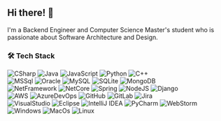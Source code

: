 ## Hi there! 👋

I'm a Backend Engineer and Computer Science Master's student who is passionate about Software Architecture and Design.

<!-- <img alt="Intro" src="https://raw.githubusercontent.com/alex-shmukler/alex-shmukler/master/info.png" align="right" width="360"/> -->

### 🛠 Tech Stack
![CSharp](https://img.shields.io/static/v1?message=C%23&logo=c-sharp&labelColor=5c5c5c&color=blue&logoColor=white&label=%20)
![Java](https://img.shields.io/static/v1?message=Java&logo=java&labelColor=5c5c5c&color=blue&logoColor=white&label=%20)
![JavaScript](https://img.shields.io/static/v1?message=JavaScript&logo=javascript&labelColor=5c5c5c&color=blue&logoColor=white&label=%20)
![Python](https://img.shields.io/static/v1?message=Python&logo=python&labelColor=5c5c5c&color=blue&logoColor=white&label=%20)
![C++](https://img.shields.io/static/v1?message=C%2B%2B&logo=C%2B%2B&labelColor=5c5c5c&color=blue&logoColor=white&label=%20)\
![MSSql](https://img.shields.io/static/v1?message=MSSQL&logo=microsoft-sql-server&labelColor=5c5c5c&color=yellow&logoColor=white&label=%20)
![Oracle](https://img.shields.io/static/v1?message=Oracle&logo=oracle&labelColor=5c5c5c&color=yellow&logoColor=white&label=%20)
![MySQL](https://img.shields.io/static/v1?message=MySQL&logo=mysql&labelColor=5c5c5c&color=yellow&logoColor=white&label=%20)
![SQLite](https://img.shields.io/static/v1?message=SQLite&logo=sqlite&labelColor=5c5c5c&color=yellow&logoColor=white&label=%20)
![MongoDB](https://img.shields.io/static/v1?message=MongeDB&logo=mongodb&labelColor=5c5c5c&color=yellow&logoColor=white&label=%20)\
![NetFramework](https://img.shields.io/static/v1?message=.Net%20Framework&logo=microsoft&labelColor=5c5c5c&color=green&logoColor=white&label=%20)
![NetCore](https://img.shields.io/static/v1?message=.Net%20Core&logo=microsoft&labelColor=5c5c5c&color=green&logoColor=white&label=%20)
![Spring](https://img.shields.io/static/v1?message=Spring&logo=spring&labelColor=5c5c5c&color=green&logoColor=white&label=%20)
![NodeJS](https://img.shields.io/static/v1?message=NodeJS&logo=node.js&labelColor=5c5c5c&color=green&logoColor=white&label=%20)
![Django](https://img.shields.io/static/v1?message=Django&logo=django&labelColor=5c5c5c&color=green&logoColor=white&label=%20)\
![AWS](https://img.shields.io/static/v1?message=AWS&logo=amazon%20aws&labelColor=5c5c5c&color=orange&logoColor=white&label=%20)
![AzureDevOps](https://img.shields.io/static/v1?message=Azure%20DevOps&logo=azure%20devops&labelColor=5c5c5c&color=orange&logoColor=white&label=%20)
![GitHub](https://img.shields.io/static/v1?message=GitHub&logo=github&labelColor=5c5c5c&color=orange&logoColor=white&label=%20)
![GitLab](https://img.shields.io/static/v1?message=GitLab&logo=gitlab&labelColor=5c5c5c&color=orange&logoColor=white&label=%20)
![Jira](https://img.shields.io/static/v1?message=Jira&logo=jira&labelColor=5c5c5c&color=orange&logoColor=white&label=%20)\
![VisualStudio](https://img.shields.io/static/v1?message=Visual%20Studio&logo=visual-studio&labelColor=5c5c5c&color=brightgreen&logoColor=white&label=%20)
![Eclipse](https://img.shields.io/static/v1?message=Eclipse&logo=Eclipse%20IDE&labelColor=5c5c5c&color=brightgreen&logoColor=white&label=%20)
![IntelliJ IDEA](https://img.shields.io/static/v1?message=IntelliJ%20IDEA&logo=IntelliJ%20IDEA&labelColor=5c5c5c&color=brightgreen&logoColor=white&label=%20)
![PyCharm](https://img.shields.io/static/v1?message=PyCharm&logo=PyCharm&labelColor=5c5c5c&color=brightgreen&logoColor=white&label=%20)
![WebStorm](https://img.shields.io/static/v1?message=WebStorm&logo=WebStorm&labelColor=5c5c5c&color=brightgreen&logoColor=white&label=%20)\
![Windows](https://img.shields.io/static/v1?message=Windows&logo=windows&labelColor=5c5c5c&color=red&logoColor=white&label=%20)
![MacOs](https://img.shields.io/static/v1?message=MacOS&logo=apple&labelColor=5c5c5c&color=red&logoColor=white&label=%20)
![Linux](https://img.shields.io/static/v1?message=Linux&logo=linux&labelColor=5c5c5c&color=red&logoColor=white&label=%20)
